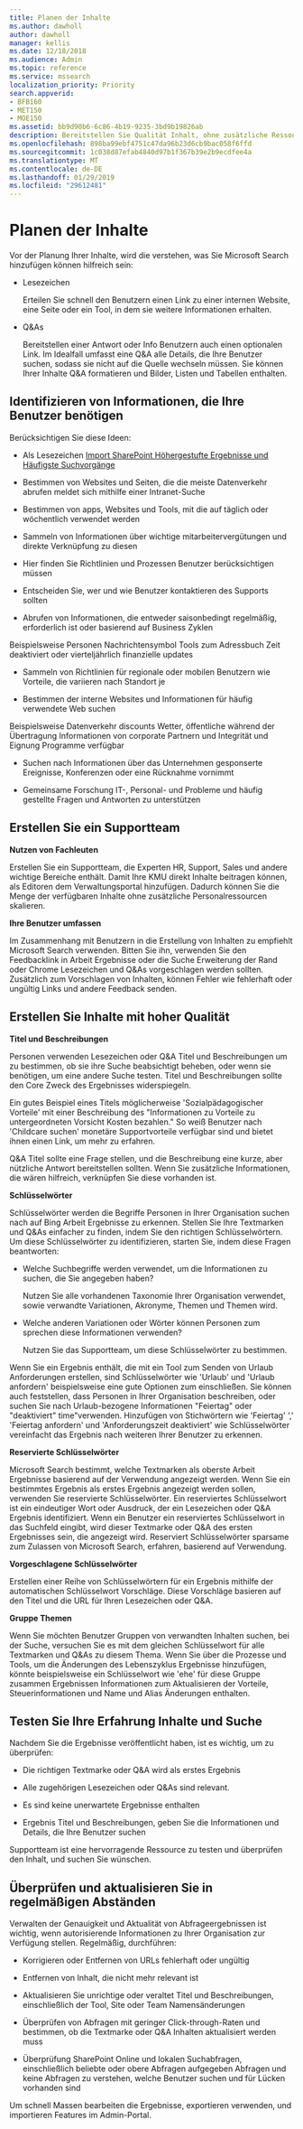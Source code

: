 ```yaml
---
title: Planen der Inhalte
ms.author: dawholl
author: dawholl
manager: kellis
ms.date: 12/18/2018
ms.audience: Admin
ms.topic: reference
ms.service: mssearch
localization_priority: Priority
search.appverid:
- BFB160
- MET150
- MOE150
ms.assetid: bb9d90b6-6c86-4b19-9235-3bd9b19826ab
description: Bereitstellen Sie Qualität Inhalt, ohne zusätzliche Ressourcen bei der Verwendung von Microsoft Search
ms.openlocfilehash: 898ba99ebf4751c47da96b23d6cb9bac058f6ffd
ms.sourcegitcommit: 1c038d87efab4840d97b1f367b39e2b9ecdfee4a
ms.translationtype: MT
ms.contentlocale: de-DE
ms.lasthandoff: 01/29/2019
ms.locfileid: "29612481"
---
```

# <a name="plan-your-content"></a>Planen der Inhalte

Vor der Planung Ihrer Inhalte, wird die verstehen, was Sie Microsoft Search hinzufügen können hilfreich sein:
  
- Lesezeichen
    
    Erteilen Sie schnell den Benutzern einen Link zu einer internen Website, eine Seite oder ein Tool, in dem sie weitere Informationen erhalten.
    
- Q&As
    
    Bereitstellen einer Antwort oder Info Benutzern auch einen optionalen Link. Im Idealfall umfasst eine Q&A alle Details, die Ihre Benutzer suchen, sodass sie nicht auf die Quelle wechseln müssen. Sie können Ihrer Inhalte Q&A formatieren und Bilder, Listen und Tabellen enthalten.
    
## <a name="identify-information-your-users-need"></a>Identifizieren von Informationen, die Ihre Benutzer benötigen

Berücksichtigen Sie diese Ideen:
  
- Als Lesezeichen [Import SharePoint Höhergestufte Ergebnisse und Häufigste Suchvorgänge](import-sharepoint-promoted-results-and-top-queries.md) 
    
- Bestimmen von Websites und Seiten, die die meiste Datenverkehr abrufen meldet sich mithilfe einer Intranet-Suche
    
- Bestimmen von apps, Websites und Tools, mit die auf täglich oder wöchentlich verwendet werden
    
- Sammeln von Informationen über wichtige mitarbeitervergütungen und direkte Verknüpfung zu diesen
    
- Hier finden Sie Richtlinien und Prozessen Benutzer berücksichtigen müssen
    
- Entscheiden Sie, wer und wie Benutzer kontaktieren des Supports sollten
    
- Abrufen von Informationen, die entweder saisonbedingt regelmäßig, erforderlich ist oder basierend auf Business Zyklen
  
Beispielsweise Personen Nachrichtensymbol Tools zum Adressbuch Zeit deaktiviert oder vierteljährlich finanzielle updates
    
- Sammeln von Richtlinien für regionale oder mobilen Benutzern wie Vorteile, die variieren nach Standort je
    
- Bestimmen der interne Websites und Informationen für häufig verwendete Web suchen
  
Beispielsweise Datenverkehr discounts Wetter, öffentliche während der Übertragung Informationen von corporate Partnern und Integrität und Eignung Programme verfügbar
    
- Suchen nach Informationen über das Unternehmen gesponserte Ereignisse, Konferenzen oder eine Rücknahme vornimmt
    
- Gemeinsame Forschung IT-, Personal- und Probleme und häufig gestellte Fragen und Antworten zu unterstützen
    
## <a name="build-a-support-team"></a>Erstellen Sie ein Supportteam

 **Nutzen von Fachleuten**
  
Erstellen Sie ein Supportteam, die Experten HR, Support, Sales und andere wichtige Bereiche enthält. Damit Ihre KMU direkt Inhalte beitragen können, als Editoren dem Verwaltungsportal hinzufügen. Dadurch können Sie die Menge der verfügbaren Inhalte ohne zusätzliche Personalressourcen skalieren.
  
 **Ihre Benutzer umfassen**
  
Im Zusammenhang mit Benutzern in die Erstellung von Inhalten zu empfiehlt Microsoft Search verwenden. Bitten Sie ihn, verwenden Sie den Feedbacklink in Arbeit Ergebnisse oder die Suche Erweiterung der Rand oder Chrome Lesezeichen und Q&As vorgeschlagen werden sollten. Zusätzlich zum Vorschlagen von Inhalten, können Fehler wie fehlerhaft oder ungültig Links und andere Feedback senden.
  
## <a name="create-high-quality-content"></a>Erstellen Sie Inhalte mit hoher Qualität

 **Titel und Beschreibungen**
  
Personen verwenden Lesezeichen oder Q&A Titel und Beschreibungen um zu bestimmen, ob sie ihre Suche beabsichtigt beheben, oder wenn sie benötigen, um eine andere Suche testen. Titel und Beschreibungen sollte den Core Zweck des Ergebnisses widerspiegeln.
  
Ein gutes Beispiel eines Titels möglicherweise 'Sozialpädagogischer Vorteile' mit einer Beschreibung des "Informationen zu Vorteile zu untergeordneten Vorsicht Kosten bezahlen." So weiß Benutzer nach 'Childcare suchen' monetäre Supportvorteile verfügbar sind und bietet ihnen einen Link, um mehr zu erfahren.
  
Q&A Titel sollte eine Frage stellen, und die Beschreibung eine kurze, aber nützliche Antwort bereitstellen sollten. Wenn Sie zusätzliche Informationen, die wären hilfreich, verknüpfen Sie diese vorhanden ist.
  
 **Schlüsselwörter**
  
Schlüsselwörter werden die Begriffe Personen in Ihrer Organisation suchen nach auf Bing Arbeit Ergebnisse zu erkennen. Stellen Sie Ihre Textmarken und Q&As einfacher zu finden, indem Sie den richtigen Schlüsselwörtern. Um diese Schlüsselwörter zu identifizieren, starten Sie, indem diese Fragen beantworten:
  
- Welche Suchbegriffe werden verwendet, um die Informationen zu suchen, die Sie angegeben haben?
    
    Nutzen Sie alle vorhandenen Taxonomie Ihrer Organisation verwendet, sowie verwandte Variationen, Akronyme, Themen und Themen wird.
    
- Welche anderen Variationen oder Wörter können Personen zum sprechen diese Informationen verwenden?
    
    Nutzen Sie das Supportteam, um diese Schlüsselwörter zu bestimmen.
    
Wenn Sie ein Ergebnis enthält, die mit ein Tool zum Senden von Urlaub Anforderungen erstellen, sind Schlüsselwörter wie 'Urlaub' und 'Urlaub anfordern' beispielsweise eine gute Optionen zum einschließen. Sie können auch feststellen, dass Personen in Ihrer Organisation beschreiben, oder suchen Sie nach Urlaub-bezogene Informationen "Feiertag" oder "deaktiviert" time"verwenden. Hinzufügen von Stichwörtern wie 'Feiertag' ',' 'Feiertag anfordern' und 'Anforderungszeit deaktiviert' wie Schlüsselwörter vereinfacht das Ergebnis nach weiteren Ihrer Benutzer zu erkennen.
  
 **Reservierte Schlüsselwörter**
  
Microsoft Search bestimmt, welche Textmarken als oberste Arbeit Ergebnisse basierend auf der Verwendung angezeigt werden. Wenn Sie ein bestimmtes Ergebnis als erstes Ergebnis angezeigt werden sollen, verwenden Sie reservierte Schlüsselwörter. Ein reserviertes Schlüsselwort ist ein eindeutiger Wort oder Ausdruck, der ein Lesezeichen oder Q&A Ergebnis identifiziert. Wenn ein Benutzer ein reserviertes Schlüsselwort in das Suchfeld eingibt, wird dieser Textmarke oder Q&A des ersten Ergebnisses sein, die angezeigt wird. Reserviert Schlüsselwörter sparsame zum Zulassen von Microsoft Search, erfahren, basierend auf Verwendung.
  
 **Vorgeschlagene Schlüsselwörter**
  
Erstellen einer Reihe von Schlüsselwörtern für ein Ergebnis mithilfe der automatischen Schlüsselwort Vorschläge. Diese Vorschläge basieren auf den Titel und die URL für Ihren Lesezeichen oder Q&A.
  
 **Gruppe Themen**
  
Wenn Sie möchten Benutzer Gruppen von verwandten Inhalten suchen, bei der Suche, versuchen Sie es mit dem gleichen Schlüsselwort für alle Textmarken und Q&As zu diesem Thema. Wenn Sie über die Prozesse und Tools, um die Änderungen des Lebenszyklus Ergebnisse hinzufügen, könnte beispielsweise ein Schlüsselwort wie 'ehe' für diese Gruppe zusammen Ergebnissen Informationen zum Aktualisieren der Vorteile, Steuerinformationen und Name und Alias Änderungen enthalten.
  
## <a name="test-your-content-and-search-experience"></a>Testen Sie Ihre Erfahrung Inhalte und Suche

Nachdem Sie die Ergebnisse veröffentlicht haben, ist es wichtig, um zu überprüfen:
  
- Die richtigen Textmarke oder Q&A wird als erstes Ergebnis
    
- Alle zugehörigen Lesezeichen oder Q&As sind relevant.
    
- Es sind keine unerwartete Ergebnisse enthalten
    
- Ergebnis Titel und Beschreibungen, geben Sie die Informationen und Details, die Ihre Benutzer suchen
    
Supportteam ist eine hervorragende Ressource zu testen und überprüfen den Inhalt, und suchen Sie wünschen.
  
## <a name="review-and-update-periodically"></a>Überprüfen und aktualisieren Sie in regelmäßigen Abständen

Verwalten der Genauigkeit und Aktualität von Abfrageergebnissen ist wichtig, wenn autorisierende Informationen zu Ihrer Organisation zur Verfügung stellen. Regelmäßig, durchführen:
  
- Korrigieren oder Entfernen von URLs fehlerhaft oder ungültig
    
- Entfernen von Inhalt, die nicht mehr relevant ist
    
- Aktualisieren Sie unrichtige oder veraltet Titel und Beschreibungen, einschließlich der Tool, Site oder Team Namensänderungen
    
- Überprüfen von Abfragen mit geringer Click-through-Raten und bestimmen, ob die Textmarke oder Q&A Inhalten aktualisiert werden muss
    
- Überprüfung SharePoint Online und lokalen Suchabfragen, einschließlich beliebte oder obere Abfragen aufgegeben Abfragen und keine Abfragen zu verstehen, welche Benutzer suchen und für Lücken vorhanden sind
    
Um schnell Massen bearbeiten die Ergebnisse, exportieren verwenden, und importieren Features im Admin-Portal.

  

